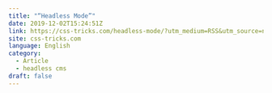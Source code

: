 ```yaml
---
title: "“Headless Mode”"
date: 2019-12-02T15:24:51Z
link: https://css-tricks.com/headless-mode/?utm_medium=RSS&utm_source=news.12bit.vn
site: css-tricks.com
language: English
category:
  - Article
  - headless cms
draft: false
---
```


